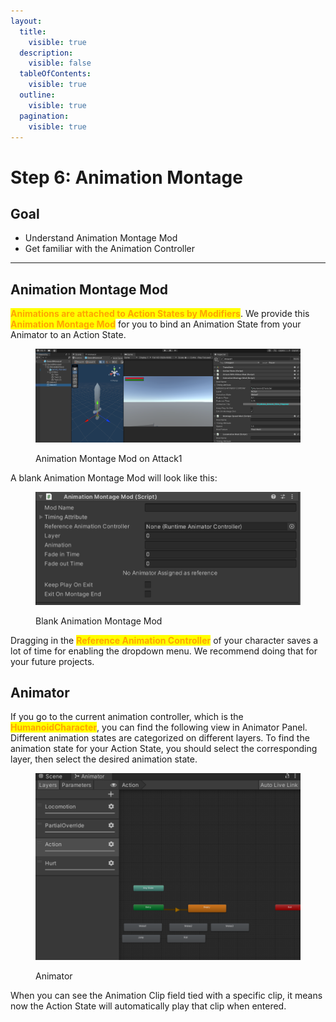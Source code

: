 ```yaml
---
layout:
  title:
    visible: true
  description:
    visible: false
  tableOfContents:
    visible: true
  outline:
    visible: true
  pagination:
    visible: true
---
```


# Step 6: Animation Montage

## Goal

* Understand Animation Montage Mod
* Get familiar with the Animation Controller

***

## Animation Montage Mod

<mark style="color:orange;">**Animations are attached to Action States by Modifiers**</mark>. We provide this <mark style="color:orange;">**Animation Montage Mod**</mark> for you to bind an Animation State from your Animator to an Action State.

<figure><img src="../../.gitbook/assets/image (41).png" alt=""><figcaption><p>Animation Montage Mod on Attack1</p></figcaption></figure>

A blank Animation Montage Mod will look like this:

<figure><img src="../../.gitbook/assets/image (42).png" alt=""><figcaption><p>Blank Animation Montage Mod</p></figcaption></figure>

Dragging in the <mark style="color:orange;">**Reference Animation Controller**</mark> of your character saves a lot of time for enabling the dropdown menu. We recommend doing that for your future projects.

## Animator

If you go to the current animation controller, which is the <mark style="color:orange;">**HumanoidCharacter**</mark>, you can find the following view in Animator Panel. Different animation states are categorized on different layers. To find the animation state for your Action State, you should select the corresponding layer, then select the desired animation state.&#x20;

<figure><img src="../../.gitbook/assets/image (43).png" alt=""><figcaption><p>Animator</p></figcaption></figure>

When you can see the Animation Clip field tied with a specific clip, it means now the Action State will automatically play that clip when entered.&#x20;
